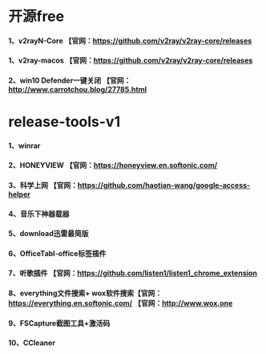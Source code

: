 # 开源free
#### 1、v2rayN-Core 【官网：https://github.com/v2ray/v2ray-core/releases
#### 1、v2ray-macos 【官网：https://github.com/v2ray/v2ray-core/releases
#### 2、win10 Defender一键关闭 【官网：http://www.carrotchou.blog/27785.html
# release-tools-v1
#### 1、winrar
#### 2、HONEYVIEW 【官网：https://honeyview.en.softonic.com/
#### 3、科学上网 【官网：https://github.com/haotian-wang/google-access-helper
#### 4、音乐下神器载器
#### 5、download迅雷最简版
#### 6、OfficeTabl-office标签插件
#### 7、听歌插件 【官网：https://github.com/listen1/listen1_chrome_extension
#### 8、everything文件搜索+ wox软件搜索【官网：https://everything.en.softonic.com/ 【官网：http://www.wox.one
#### 9、FSCapture截图工具+激活码
#### 10、CCleaner
